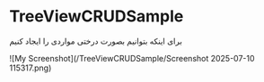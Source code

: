 # TreeViewCRUDSample

برای اینکه  بتوانیم بصورت  درختی  مواردی را ایجاد کنیم

![My Screenshot](/TreeViewCRUDSample/Screenshot 2025-07-10 115317.png)
